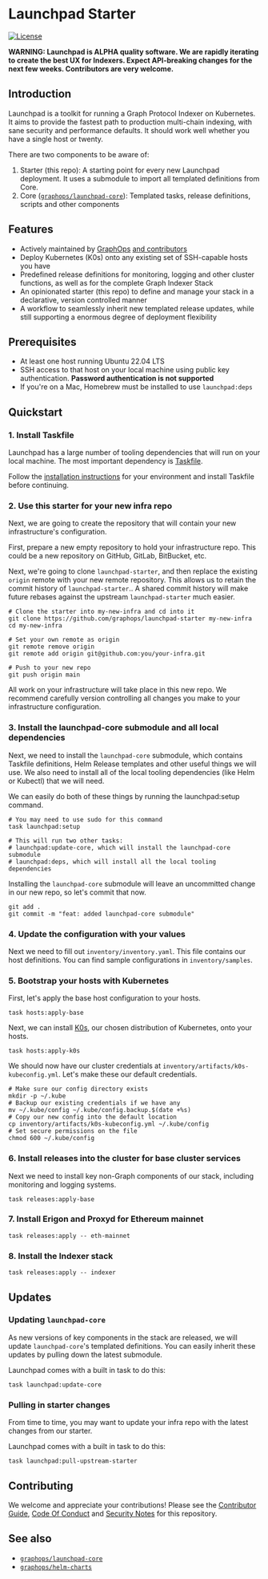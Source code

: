 # Launchpad Starter

[![License](https://img.shields.io/badge/License-Apache%202.0-blue.svg)](https://opensource.org/licenses/Apache-2.0)

**WARNING: Launchpad is ALPHA quality software. We are rapidly iterating to create the best UX for Indexers. Expect API-breaking changes for the next few weeks. Contributors are very welcome.**

## Introduction

Launchpad is a toolkit for running a Graph Protocol Indexer on Kubernetes. It aims to provide the fastest path to production multi-chain indexing, with sane security and performance defaults. It should work well whether you have a single host or twenty.

There are two components to be aware of:

1. Starter (this repo): A starting point for every new Launchpad deployment. It uses a submodule to import all templated definitions from Core.
2. Core ([`graphops/launchpad-core`](https://github.com/graphops/launchpad-core)): Templated tasks, release definitions, scripts and other components

## Features

- Actively maintained by [GraphOps](https://graphops.xyz) [and contributors](https://github.com/graphops/helm-charts/graphs/contributors)
- Deploy Kubernetes (K0s) onto any existing set of SSH-capable hosts you have
- Predefined release definitions for monitoring, logging and other cluster functions, as well as for the complete Graph Indexer Stack
- An opinionated starter (this repo) to define and manage your stack in a declarative, version controlled manner
- A workflow to seamlessly inherit new templated release updates, while still supporting a enormous degree of deployment flexibility

## Prerequisites

- At least one host running Ubuntu 22.04 LTS
- SSH access to that host on your local machine using public key authentication. **Password authentication is not supported**
- If you're on a Mac, Homebrew must be installed to use `launchpad:deps`

## Quickstart

### 1. Install Taskfile

Launchpad has a large number of tooling dependencies that will run on your local machine. The most important dependency is [Taskfile](https://taskfile.dev).

Follow the [installation instructions](https://taskfile.dev/installation/) for your environment and install Taskfile before continuing.

### 2. Use this starter for your new infra repo

Next, we are going to create the repository that will contain your new infrastructure's configuration.

First, prepare a new empty repository to hold your infrastructure repo. This could be a new repository on GitHub, GitLab, BitBucket, etc.

Next, we're going to clone `launchpad-starter`, and then replace the existing `origin` remote with your new remote repository. This allows us to retain the commit history of `launchpad-starter`.. A shared commit history will make future rebases against the upstream `launchpad-starter` much easier.

```shell
# Clone the starter into my-new-infra and cd into it
git clone https://github.com/graphops/launchpad-starter my-new-infra
cd my-new-infra

# Set your own remote as origin
git remote remove origin
git remote add origin git@github.com:you/your-infra.git

# Push to your new repo
git push origin main
```

All work on your infrastructure will take place in this new repo. We recommend carefully version controlling all changes you make to your infrastructure configuration.

### 3. Install the launchpad-core submodule and all local dependencies

Next, we need to install the `launchpad-core` submodule, which contains Taskfile definitions, Helm Release templates and other useful things we will use. We also need to install all of the local tooling dependencies (like Helm or Kubectl) that we will need.

We can easily do both of these things by running the launchpad:setup command.

```shell
# You may need to use sudo for this command
task launchpad:setup

# This will run two other tasks:
# launchpad:update-core, which will install the launchpad-core submodule
# launchpad:deps, which will install all the local tooling dependencies
```

Installing the `launchpad-core` submodule will leave an uncommitted change in our new repo, so let's commit that now.

```shell
git add .
git commit -m "feat: added launchpad-core submodule"
```

### 4. Update the configuration with your values

Next we need to fill out `inventory/inventory.yaml`. This file contains our host definitions. You can find sample configurations in `inventory/samples`.

### 5. Bootstrap your hosts with Kubernetes

First, let's apply the base host configuration to your hosts.

```shell
task hosts:apply-base
```

Next, we can install [K0s](https://k0sproject.io/), our chosen distribution of Kubernetes, onto your hosts.

```shell
task hosts:apply-k0s
```

We should now have our cluster credentials at `inventory/artifacts/k0s-kubeconfig.yml`. Let's make these our default credentials.

```shell
# Make sure our config directory exists
mkdir -p ~/.kube
# Backup our existing credentials if we have any
mv ~/.kube/config ~/.kube/config.backup.$(date +%s)
# Copy our new config into the default location
cp inventory/artifacts/k0s-kubeconfig.yml ~/.kube/config
# Set secure permissions on the file
chmod 600 ~/.kube/config
```

### 6. Install releases into the cluster for base cluster services

Next we need to install key non-Graph components of our stack, including monitoring and logging systems.

```shell
task releases:apply-base
```

### 7. Install Erigon and Proxyd for Ethereum mainnet

```shell
task releases:apply -- eth-mainnet
```

### 8. Install the Indexer stack

```shell
task releases:apply -- indexer
```

## Updates

### Updating `launchpad-core`

As new versions of key components in the stack are released, we will update `launchpad-core`'s templated definitions. You can easily inherit these updates by pulling down the latest submodule.

Launchpad comes with a built in task to do this:

```shell
task launchpad:update-core
```

### Pulling in starter changes

From time to time, you may want to update your infra repo with the latest changes from our starter. 

Launchpad comes with a built in task to do this:

```shell
task launchpad:pull-upstream-starter
```

## Contributing

We welcome and appreciate your contributions! Please see the [Contributor Guide](/CONTRIBUTING.md), [Code Of Conduct](/CODE_OF_CONDUCT.md) and [Security Notes](/SECURITY.md) for this repository.

## See also

- [`graphops/launchpad-core`](https://github.com/graphops/launchpad-core)
- [`graphops/helm-charts`](https://github.com/graphops/helm-charts)
